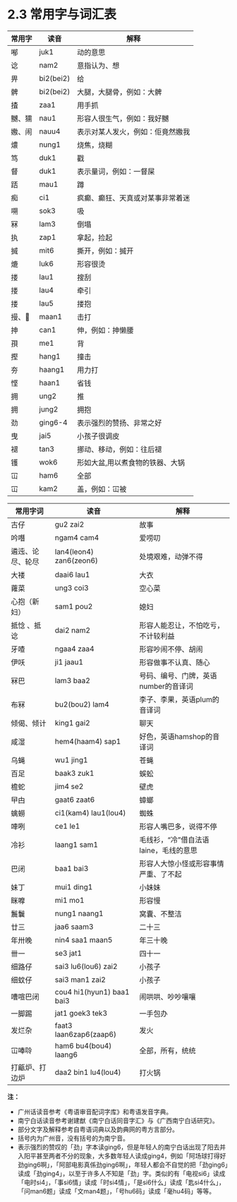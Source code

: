 # 2.3 常用字与词汇表

常用字 |	读音 |	解释
---|---|---
喐 |	juk1 |	动的意思
谂 |	nam2 |	意指认为、想
畀 |	bi2(bei2) |	给
髀 |	bi2(bei2) |	大腿，大腿骨，例如：大髀
揸 |	zaa1 |	用手抓
嬲、獳 |	nau1 |	形容人很生气，例如：我好嬲
嫐、闹 |	nauu4 |	表示对某人发火，例如：佢竟然嫐我
燶 |	nung1 |	烧焦，烧糊
笃 |	duk1 |	戳
督 |	duk1 |	表示量词，例如：一督屎
踎 |	mau1 |	蹲
痴 |	ci1 |	疯癫、癫狂、天真或对某事非常着迷
嗍 |	sok3 |	吸
冧 |	lam3 |	倒塌
执 |	zap1 |	拿起，捡起
搣 |	mit6 |	撕开，例如：搣开
熝 |	luk6 |	形容很烫
搂 |	lau1 |	搜刮
搂 |	lau4 |	牵引
搂 |	lau5 |	搂抱
摱、𪮳 |	maan1 |	击打
抻 |	can1 |	伸，例如：抻懒腰
孭 |	me1 |	背
摼 |	hang1 |	撞击
夯 |	haang1 |	用力打
悭 |	haan1 |	省钱
拥 |	ung2 |	推
拥 |	jung2 |	拥抱
劲 |	ging6-4 |	表示强烈的赞扬、非常之好
曳 |	jai5 |	小孩子很调皮
褪 |	tan3 |	挪动、移动，例如：往后褪
镬 |	wok6 |	形如大盆,用以煮食物的铁器、大锅
冚 |	ham6 |	全部
冚 |	kam2 |	盖，例如：冚被



常用字词 |	读音 |	解释
---|---|---
古仔 |	gu2 zai2 |	故事
吟噆 |	ngam4 cam4 |	爱唠叨
遴迍、论尽、轮尽 |	lan4(leon4) zan6(zeon6) |	处境艰难，动弹不得
大褛 |	daai6 lau1 |	大衣
蕹菜 |	ung3 coi3 |	空心菜
心抱（新妇） |	sam1 pou2 |	媳妇
抵惗 、抵谂 |	dai2 nam2 |	形容人能忍让，不怕吃亏，不计较利益
牙喳 |	ngaa4 zaa4 |	形容吵闹不停、胡闹
伊㕭 |	ji1 jaau1 |	形容做事不认真、随心
冧巴 |	lam3 baa2 |	号码、编号、门牌，英语number的音译词
布冧 |	bu2(bou2) lam4 |	李子、李果，英语plum的音译词
倾偈、倾计 |	king1 gai2 |	聊天
咸湿 |	hem4(haam4) sap1 |	好色，英语hamshop的音译词
乌蝇 |	wu1 jing1 |	苍蝇
百足 |	baak3 zuk1 |	蜈蚣
檐蛇 |	jim4 se2 |	壁虎
曱甴 |	gaat6 zaat6 |	蟑螂
蠄蟧 |	ci1(kam4) lau1(lou4) |	蜘蛛
唓咧 |	ce1 le1 |	形容人嘴巴多，说得不停
冷衫 |	laang1 sam1 |	毛线衫，“冷”借自法语laine，毛线的意思
巴闭 |	baa1 bai3 |	形容人大惊小怪或形容事情严重、了不起
妹丁 |	mui1 ding1 |	小妹妹
眯嚤 |	mi1 mo1 |	形容慢
鬞鬤 |	nung1 naang1 |	窝囊、不整洁
廿三 |	jaa6 saam3 |	二十三
年卅晚 |	nin4 saa1 maan5 |	年三十晚
卌一 |	se3 jat1 |	四十一
细路仔 |	sai3 lu6(lou6) zai2 |	小孩子
细蚊仔 |	sai3 man1 zai2 |	小孩子
嘈喧巴闭 |	cou4 hi1(hyun1) baa1 bai3 |	闹哄哄、吵吵嚷嚷
一脚踢 |	jat1 goek3 tek3 |	一手包办
发烂杂 |	faat3 laan6zap6(zaap6) |	发火
冚唪唥 |	ham6 bu4(bou4) laang6 |	全部，所有，统统
打甂炉、打边炉 |	daa2 bin1 lu4(lou4) |	打火锅


**注：**
- 广州话读音参考《粤语审音配词字库》和粤语发音字典。
- 南宁白话读音参考谢建猷《南宁白话同音字汇》与《广西南宁白话研究》。
- 部分文字及解释参考自粤语词典以及韵典网的粤方言部分。
- 括号内为广州音，没有括号的为南宁音。
- 表示强烈的赞叹的「劲」字本读ging6，但是年轻人的南宁白话出现了阳去并入阳平甚至两者不分的现象，大多数年轻人读成ging4，例如「阿场球打得好劲ging6啊」，「阿部电影真係劲ging6啊」，年轻人都会不自觉的把「劲ging6」读成「劲ging4」，以至于许多人不知是「劲」字。类似的有「电视si6」读成「电时si4」，「事si6情」读成「时si4情」，「是si6什么」读成「匙si4什么」，「问man6题」读成「文man4题」，「号hu6码」读成「毫hu4码」等等。